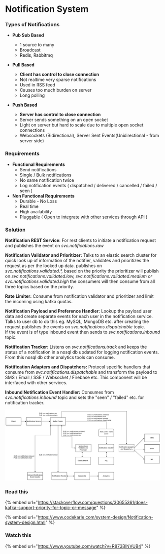 # Notification System

### Types of Notifications

* **Pub Sub Based**
  * 1 source to many
  * Broadcast
  * Redis, Rabbitmq
* **Pull Based**
  * **Client has control to close connection**
  * Not realtime very sparse notifications
  * Used in RSS feed&#x20;
  * Causes too much burden on server
  * Long polling
*   **Push Based**

    * **Server has control to close connection**
    * Server sends something on an open socket
    * Light on server but hard to scale due to multiple open socket connections
    * Websockets (Bidirectional), Server Sent Events(Unidirectional - from server side)



### Requirements

* **Functional Requirements**
  * Send notifications
  * Single / Bulk notifications
  * No same notification twice
  * Log notification events ( dispatched / delivered / cancelled / failed / seen )
* **Non Functional Requirements**
  * Durable - No Loss
  * Real time
  * High availability
  * Pluggable ( Open to integrate with other services through API )

### Solution

**Notification REST Service:** For rest clients to initiate a notification request and publishes the event on _svc.notifications.raw_

**Notification Validator and Prioritizer:** Talks to an elastic search cluster for quick look up of information of the notifier, validates and prioritizes the request as per the looked up data. publishes  on _svc.notifications.validated.\*,_ based on the priority the prioritizer will publish on _svc.notifications.validated.low, svc.notifications.validated.medium or svc.notifications.validated.high_ the consumers will then consume from all three topics based on the priority.&#x20;

**Rate Limiter:** Consume from notification validator and prioritizer and limit the incoming using kafka quotas.

**Notification Payload and Preference Handler:** Lookup the payload user data and create separate events for each user in the notification service. Talks to user db to do this eg. MySQL, MongoDB etc. after creating the request publishes the events on _svc.notifications.dispatchable_ topic.\
If the event is of type inbound event then sends to _svc.notifications.inbound_ topic.

**Notification Tracker:** Listens on _svc.notifications.track_ and keeps the status of a notification in a nosql db updated for logging notification events. From this nosql db other analytics tools can consume.

**Notification Adapters and Dispatchers:** Protocol specific handlers that consume from _svc.notifications.dispatchable_ and transform the payload to SMS / Email / SSE / Websocket / Firebase etc. This component will be interfaced with other services.

**Inbound Notification Event Handler:** Consumes from _svc.notifications.inbound_ topic and sets the "seen" / "failed" etc. for notification tracker.

![](<../../.gitbook/assets/image (4).png>)

### **Read this**

{% embed url="https://stackoverflow.com/questions/30655361/does-kafka-support-priority-for-topic-or-message" %}

{% embed url="https://www.codekarle.com/system-design/Notification-system-design.html" %}

### Watch this

{% embed url="https://www.youtube.com/watch?v=R873BlNVUB4" %}
